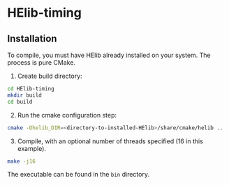 # HElib-timing

## Installation

To compile, you must have HElib already installed on your system. The 
process is pure CMake.

1. Create build directory:

```bash
cd HElib-timing
mkdir build
cd build
```

2. Run the cmake configuration step:

```bash
cmake -Dhelib_DIR=<directory-to-installed-HElib>/share/cmake/helib ..
```

3. Compile, with an optional number of threads specified (16 in this example).

```bash
make -j16
```

The executable can be found in the `bin` directory.
